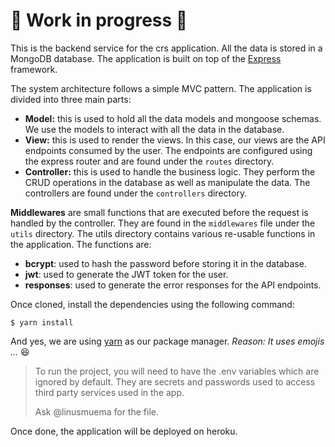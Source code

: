 # 🚧 Work in progress 🚧

This is the backend service for the crs application. All the data is stored in a MongoDB database. The application is built on top of the [Express](https://expressjs.com/) framework. 

The system architecture follows a simple MVC pattern. The application is divided into three main parts:
* **Model:** this is used to hold all the data models and mongoose schemas. We use the models to interact with all the data in the database.
* **View:** this is used to render the views. In this case, our views are the API endpoints consumed by the user. The endpoints are configured using the express router and are found under the `routes` directory.
* **Controller:** this is used to handle the business logic. They perform the CRUD operations in the database as well as manipulate the data. The controllers are found under the `controllers` directory.

**Middlewares** are small functions that are executed before the request is handled by the controller. They are found in the `middlewares` file under the `utils` directory. The utils directory contains various re-usable functions in the application. The functions are:
* **bcrypt**: used to hash the password before storing it in the database.
* **jwt**: used to generate the JWT token for the user.
* **responses**: used to generate the error responses for the API endpoints.

Once cloned, install the dependencies using the following command:

    $ yarn install

And yes, we are using [yarn](https://yarnpkg.com/) as our package manager. _Reason: It uses emojis ..._ 😆

> To run the project, you will need to have the .env variables which are ignored by default. They are secrets and passwords used to access third party services used in the app. 
>
> Ask @linusmuema for the file.

Once done, the application will be deployed on heroku.
